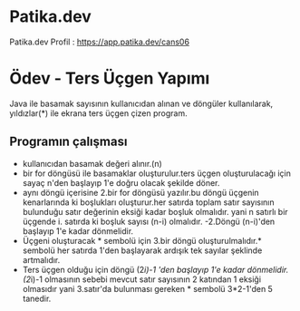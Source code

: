 # Patika.dev
Patika.dev Profil : https://app.patika.dev/cans06

# Ödev - Ters Üçgen Yapımı
Java ile basamak sayısının kullanıcıdan alınan ve döngüler kullanılarak, yıldızlar(*) ile ekrana ters üçgen çizen program.

## Programın çalışması
- kullanıcıdan basamak değeri alınır.(n)
- bir for döngüsü ile basamaklar oluşturulur.ters üçgen oluşturulacağı için sayaç n'den başlayıp 1'e doğru olacak şekilde döner.
- aynı döngü içerisine 2.bir for döngüsü yazılır.bu döngü üçgenin kenarlarında ki boşlukları oluşturur.her satırda toplam satır sayısının bulunduğu satır değerinin eksiği kadar boşluk olmalıdır.
 yani n satırlı bir üçgende i. satırda ki boşluk sayısı (n-i) olmalıdır.
-2.Döngü (n-i)'den başlayıp 1'e kadar dönmelidir.
- Üçgeni oluşturacak * sembolü için 3.bir döngü oluşturulmalıdır.* sembolü her satırda 1'den başlayarak ardışık tek sayılar şeklinde artmalıdır.
- Ters üçgen olduğu için döngü (2*i)-1 'den başlayıp 1'e kadar dönmelidir.
  (2*i)-1 olmasının sebebi mevcut satır sayısının 2 katından 1 eksiği olmasıdır yani 3.satır'da bulunması gereken * sembolü 3*2-1'den 5 tanedir.
